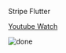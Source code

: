 Stripe Flutter



[Youtube Watch](https://www.youtube.com/watch?v=1v-kUU0Vjq4)


![done](https://user-images.githubusercontent.com/77012663/233113884-48a1f81e-e122-4d6d-b631-51b4fa0f6b4a.png)

